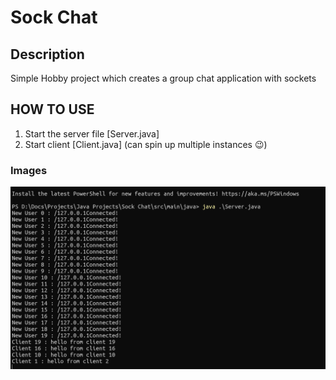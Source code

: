 # Sock Chat
## Description

Simple Hobby project which creates a group chat application with sockets

## HOW TO USE
1. Start the server file [Server.java]
2. Start client [Client.java] (can spin up multiple instances 😉)


### Images

![Image1](./Images/Output.png)

